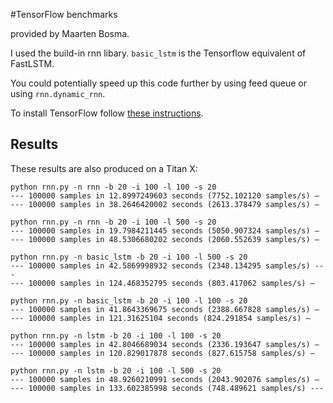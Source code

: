 #TensorFlow benchmarks

provided by Maarten Bosma.

I used the build-in rnn libary. ``basic_lstm`` is the Tensorflow equivalent of FastLSTM. 

You could potentially speed up this code further by using feed queue or using ``rnn.dynamic_rnn``.

To install TensorFlow follow [these instructions](https://www.tensorflow.org/versions/r0.7/get_started/os_setup.html#pip-installation).

## Results

These results are also produced on a Titan X:

```
python rnn.py -n rnn -b 20 -i 100 -l 100 -s 20
--- 100000 samples in 12.8997249603 seconds (7752.102120 samples/s) —
--- 100000 samples in 38.2646420002 seconds (2613.378479 samples/s) —

python rnn.py -n rnn -b 20 -i 100 -l 500 -s 20
--- 100000 samples in 19.7984211445 seconds (5050.907324 samples/s) —
--- 100000 samples in 48.5306680202 seconds (2060.552639 samples/s) —

python rnn.py -n basic_lstm -b 20 -i 100 -l 500 -s 20
--- 100000 samples in 42.5869998932 seconds (2348.134295 samples/s) ---
--- 100000 samples in 124.468352795 seconds (803.417062 samples/s) —

python rnn.py -n basic_lstm -b 20 -i 100 -l 100 -s 20
--- 100000 samples in 41.8643369675 seconds (2388.667828 samples/s) —
--- 100000 samples in 121.31625104 seconds (824.291854 samples/s) —

python rnn.py -n lstm -b 20 -i 100 -l 100 -s 20
--- 100000 samples in 42.8046689034 seconds (2336.193647 samples/s) —
--- 100000 samples in 120.829017878 seconds (827.615758 samples/s) —

python rnn.py -n lstm -b 20 -i 100 -l 500 -s 20
--- 100000 samples in 48.9260210991 seconds (2043.902076 samples/s) —
--- 100000 samples in 133.602385998 seconds (748.489621 samples/s) ---
```
